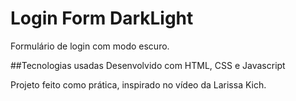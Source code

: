 # Login Form DarkLight

Formulário de login com modo escuro.

##Tecnologias usadas
Desenvolvido com HTML, CSS e Javascript

Projeto feito como prática, inspirado no vídeo da Larissa Kich.